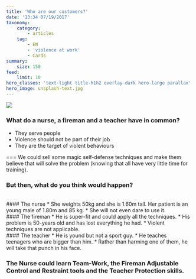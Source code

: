```yaml
---
title: 'Who are our customers?'
date: '13:34 07/19/2017'
taxonomy:
    category:
        - articles
    tag:
        - EN
        - 'violence at work'
        - Cards
summary:
    size: 150
feed:
    limit: 10
hero_classes: 'text-light title-h1h2 overlay-dark hero-large parallax'
hero_image: unsplash-text.jpg
---
```


![](https://yoursafety.training/images/articles/who-are-our-customers.jpg)
### **What do a nurse, a fireman and a teacher have in common?**

* They serve people
* Violence should not be part of their job
* They are the target of violent behaviours

===
We could sell some magic self-defense techniques and make them believe that will solve the problem (knowing that all have very little time for training).

### **But then, what do you think would happen?**  
<br>
#### The nurse
* She weights 50kg and she is 1.60m tall. Her patient is an young male of 1.80m and 85 kg.
* She will not even dare to use it.

<br>
#### The fireman
* He is super-fit and could apply all the techniques.
* His problem is 50-years old and has lost everything he had.
* Violent techniques are not applicable.

<br>
#### The teacher
* He is yound but not a sport guy.
* He teaches teenagers who are bigger than him.
* Rather than harming one of them, he will take that punch in his face.

### The Nurse could learn **Team-Work**, the Fireman **Adjustable Control and Restraint tools** and the Teacher **Protection skills**.